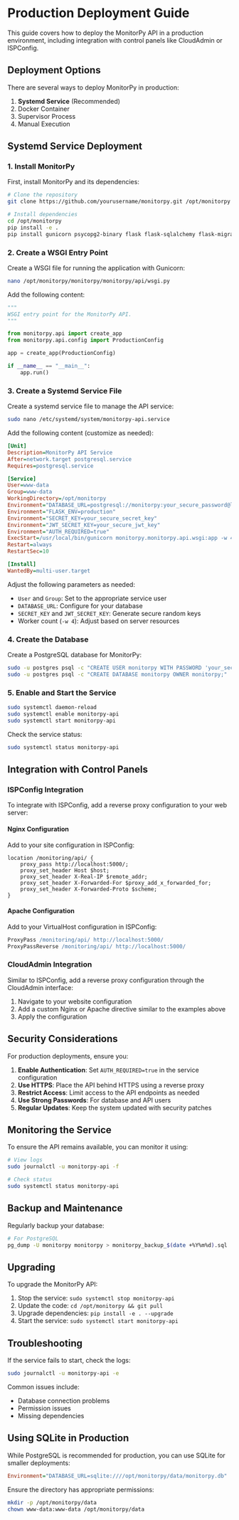 # Production Deployment Guide

This guide covers how to deploy the MonitorPy API in a production environment, including integration with control panels like CloudAdmin or ISPConfig.

## Deployment Options

There are several ways to deploy MonitorPy in production:

1. **Systemd Service** (Recommended)
2. Docker Container
3. Supervisor Process
4. Manual Execution

## Systemd Service Deployment

### 1. Install MonitorPy

First, install MonitorPy and its dependencies:

```bash
# Clone the repository
git clone https://github.com/yourusername/monitorpy.git /opt/monitorpy

# Install dependencies
cd /opt/monitorpy
pip install -e .
pip install gunicorn psycopg2-binary flask flask-sqlalchemy flask-migrate flask-jwt-extended flask-marshmallow marshmallow-sqlalchemy flask-cors
```

### 2. Create a WSGI Entry Point

Create a WSGI file for running the application with Gunicorn:

```bash
nano /opt/monitorpy/monitorpy/monitorpy/api/wsgi.py
```

Add the following content:

```python
"""
WSGI entry point for the MonitorPy API.
"""

from monitorpy.api import create_app
from monitorpy.api.config import ProductionConfig

app = create_app(ProductionConfig)

if __name__ == "__main__":
    app.run()
```

### 3. Create a Systemd Service File

Create a systemd service file to manage the API service:

```bash
sudo nano /etc/systemd/system/monitorpy-api.service
```

Add the following content (customize as needed):

```ini
[Unit]
Description=MonitorPy API Service
After=network.target postgresql.service
Requires=postgresql.service

[Service]
User=www-data
Group=www-data
WorkingDirectory=/opt/monitorpy
Environment="DATABASE_URL=postgresql://monitorpy:your_secure_password@localhost/monitorpy"
Environment="FLASK_ENV=production"
Environment="SECRET_KEY=your_secure_secret_key"
Environment="JWT_SECRET_KEY=your_secure_jwt_key"
Environment="AUTH_REQUIRED=true"
ExecStart=/usr/local/bin/gunicorn monitorpy.monitorpy.api.wsgi:app -w 4 -b 0.0.0.0:5000
Restart=always
RestartSec=10

[Install]
WantedBy=multi-user.target
```

Adjust the following parameters as needed:
- `User` and `Group`: Set to the appropriate service user
- `DATABASE_URL`: Configure for your database
- `SECRET_KEY` and `JWT_SECRET_KEY`: Generate secure random keys
- Worker count (`-w 4`): Adjust based on server resources

### 4. Create the Database

Create a PostgreSQL database for MonitorPy:

```bash
sudo -u postgres psql -c "CREATE USER monitorpy WITH PASSWORD 'your_secure_password';"
sudo -u postgres psql -c "CREATE DATABASE monitorpy OWNER monitorpy;"
```

### 5. Enable and Start the Service

```bash
sudo systemctl daemon-reload
sudo systemctl enable monitorpy-api
sudo systemctl start monitorpy-api
```

Check the service status:

```bash
sudo systemctl status monitorpy-api
```

## Integration with Control Panels

### ISPConfig Integration

To integrate with ISPConfig, add a reverse proxy configuration to your web server:

#### Nginx Configuration

Add to your site configuration in ISPConfig:

```nginx
location /monitoring/api/ {
    proxy_pass http://localhost:5000/;
    proxy_set_header Host $host;
    proxy_set_header X-Real-IP $remote_addr;
    proxy_set_header X-Forwarded-For $proxy_add_x_forwarded_for;
    proxy_set_header X-Forwarded-Proto $scheme;
}
```

#### Apache Configuration

Add to your VirtualHost configuration in ISPConfig:

```apache
ProxyPass /monitoring/api/ http://localhost:5000/
ProxyPassReverse /monitoring/api/ http://localhost:5000/
```

### CloudAdmin Integration

Similar to ISPConfig, add a reverse proxy configuration through the CloudAdmin interface:

1. Navigate to your website configuration
2. Add a custom Nginx or Apache directive similar to the examples above
3. Apply the configuration

## Security Considerations

For production deployments, ensure you:

1. **Enable Authentication**: Set `AUTH_REQUIRED=true` in the service configuration
2. **Use HTTPS**: Place the API behind HTTPS using a reverse proxy
3. **Restrict Access**: Limit access to the API endpoints as needed
4. **Use Strong Passwords**: For database and API users
5. **Regular Updates**: Keep the system updated with security patches

## Monitoring the Service

To ensure the API remains available, you can monitor it using:

```bash
# View logs
sudo journalctl -u monitorpy-api -f

# Check status
sudo systemctl status monitorpy-api
```

## Backup and Maintenance

Regularly backup your database:

```bash
# For PostgreSQL
pg_dump -U monitorpy monitorpy > monitorpy_backup_$(date +%Y%m%d).sql
```

## Upgrading

To upgrade the MonitorPy API:

1. Stop the service: `sudo systemctl stop monitorpy-api`
2. Update the code: `cd /opt/monitorpy && git pull`
3. Upgrade dependencies: `pip install -e . --upgrade`
4. Start the service: `sudo systemctl start monitorpy-api`

## Troubleshooting

If the service fails to start, check the logs:

```bash
sudo journalctl -u monitorpy-api -e
```

Common issues include:
- Database connection problems
- Permission issues
- Missing dependencies

## Using SQLite in Production

While PostgreSQL is recommended for production, you can use SQLite for smaller deployments:

```ini
Environment="DATABASE_URL=sqlite:////opt/monitorpy/data/monitorpy.db"
```

Ensure the directory has appropriate permissions:

```bash
mkdir -p /opt/monitorpy/data
chown www-data:www-data /opt/monitorpy/data
```